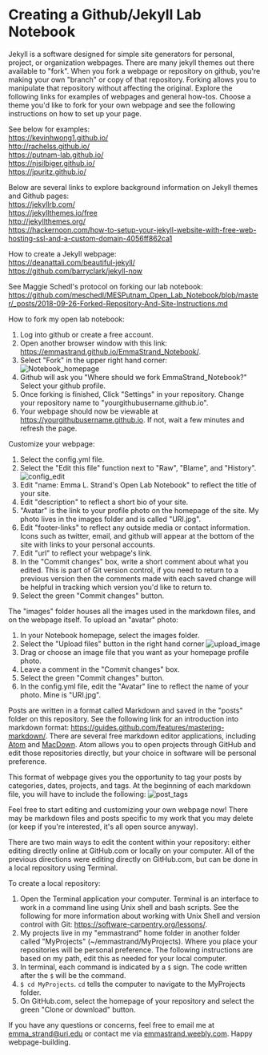# Creating a Github/Jekyll Lab Notebook

Jekyll is a software designed for simple site generators for personal, project, or organization webpages. There are many jekyll themes out there available to "fork". When you fork a webpage or repository on github, you're making your own "branch" or copy of that repository. Forking allows you to manipulate that repository without affecting the original. Explore the following links for examples of webpages and general how-tos. Choose a theme you'd like to fork for your own webpage and see the following instructions on how to set up your page.

See below for examples:  
https://kevinhwong1.github.io/  
http://rachelss.github.io/  
https://putnam-lab.github.io/  
https://njsilbiger.github.io/  
https://jpuritz.github.io/

Below are several links to explore background information on Jekyll themes and Github pages:  
https://jekyllrb.com/  
https://jekyllthemes.io/free  
http://jekyllthemes.org/  
https://hackernoon.com/how-to-setup-your-jekyll-website-with-free-web-hosting-ssl-and-a-custom-domain-4056ff862ca1

How to create a Jekyll webpage:  
https://deanattali.com/beautiful-jekyll/  
https://github.com/barryclark/jekyll-now

See Maggie Schedl's protocol on forking our lab notebook:
https://github.com/meschedl/MESPutnam_Open_Lab_Notebook/blob/master/_posts/2018-09-26-Forked-Repository-And-Site-Instructions.md  

How to fork my open lab notebook:  
1. Log into github or create a free account.
2. Open another browser window with this link: https://emmastrand.github.io/EmmaStrand_Notebook/.  
3. Select "Fork" in the upper right hand corner:  
![Notebook_homepage](https://github.com/emmastrand/EmmaStrand_Notebook/blob/master/images/create_fork.png?raw=true)
4. Github will ask you "Where should we fork EmmaStrand_Notebook?" Select your github profile.
5. Once forking is finished, Click "Settings" in your repository. Change your repository name to "yourgithubusername.github.io".
6. Your webpage should now be viewable at https://yourgithubusername.github.io. If not, wait a few minutes and refresh the page.

Customize your webpage:
1. Select the config.yml file.
2. Select the "Edit this file" function next to "Raw", "Blame", and "History".
![config_edit](https://github.com/emmastrand/EmmaStrand_Notebook/blob/master/images/edit_config.png?raw=true)
3. Edit "name: Emma L. Strand's Open Lab Notebook" to reflect the title of your site.
4. Edit "description" to reflect a short bio of your site.
5. "Avatar" is the link to your profile photo on the homepage of the site. My photo lives in the images folder and is called "URI.jpg".
6. Edit "footer-links" to reflect any outside media or contact information. Icons such as twitter, email, and github will appear at the bottom of the site with links to your personal accounts.
7. Edit "url" to reflect your webpage's link.
8. In the "Commit changes" box, write a short comment about what you edited. This is part of Git version control, if you need to return to a previous version then the comments made with each saved change will be helpful in tracking which version you'd like to return to.
9. Select the green "Commit changes" button.

The "images" folder houses all the images used in the markdown files, and on the webpage itself.
To upload an "avatar" photo:
1. In your Notebook homepage, select the images folder.
2. Select the "Upload files" button in the right hand corner
![upload_image](https://github.com/emmastrand/EmmaStrand_Notebook/blob/master/images/upload_image.png?raw=true)
3. Drag or choose an image file that you want as your homepage profile photo.
4. Leave a comment in the "Commit changes" box.
5. Select the green "Commit changes" button.
6. In the config.yml file, edit the "Avatar" line to reflect the name of your photo. Mine is "URI.jpg".

Posts are written in a format called Markdown and saved in the "posts" folder on this repository. See the following link for an introduction into markdown format: https://guides.github.com/features/mastering-markdown/. There are several free markdown editor applications, including [Atom](https://atom.io/) and [MacDown](https://macdown.uranusjr.com/). Atom allows you to open projects through GitHub and edit those repositories directly, but your choice in software will be personal preference.

This format of webpage gives you the opportunity to tag your posts by categories, dates, projects, and tags. At the beginning of each markdown file, you will have to include the following:
![post_tags](https://github.com/emmastrand/EmmaStrand_Notebook/blob/master/images/post_tags.png?raw=true)

Feel free to start editing and customizing your own webpage now! There may be markdown files and posts specific to my work that you may delete (or keep if you're interested, it's all open source anyway).

There are two main ways to edit the content within your repository: either editing directly online at GitHub.com or locally on your computer. All of the previous directions were editing directly on GitHub.com, but can be done in a local repository using Terminal.

To create a local repository:
1. Open the Terminal application your computer. Terminal is an interface to work in a command line using Unix shell and bash scripts. See the following for more information about working with Unix Shell and version control with Git: https://software-carpentry.org/lessons/.
2. My projects live in my "emmastrand" home folder in another folder called "MyProjects" (~/emmastrand/MyProjects). Where you place your repositories will be personal preference. The following instructions are based on my path, edit this as needed for your local computer.
3. In terminal, each command is indicated by a `$` sign. The code written after the `$` will be the command.
4. `$ cd MyProjects`. `cd` tells the computer to navigate to the MyProjects folder.
5. On GitHub.com, select the homepage of your repository and select the green "Clone or download" button. 

If you have any questions or concerns, feel free to email me at emma_strand@uri.edu or contact me via [emmastrand.weebly.com](emmastrand.weebly.com). Happy webpage-building.
